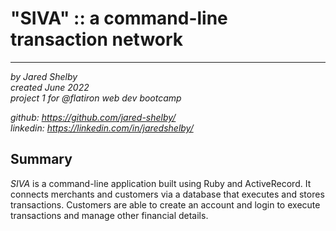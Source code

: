 # "SIVA" :: a command-line transaction network  
---
_by Jared Shelby_  
_created June 2022_  
_project 1 for @flatiron web dev bootcamp_  
  
_github: https://github.com/jared-shelby/_  
_linkedin: https://linkedin.com/in/jaredshelby/_  

## Summary
_SIVA_ is a command-line application built using Ruby and ActiveRecord. It connects merchants and customers via a database that executes and stores transactions. Customers are able to create an account and login to execute transactions and manage other financial details. 
